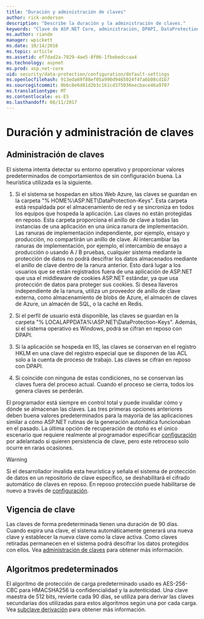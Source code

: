 ```yaml
---
title: "Duración y administración de claves"
author: rick-anderson
description: "Describe la duración y la administración de claves."
keywords: "Clave de ASP.NET Core, administración, DPAPI, DataProtection"
ms.author: riande
manager: wpickett
ms.date: 10/14/2016
ms.topic: article
ms.assetid: ef7dad2a-7029-4ae5-8f06-1fbebedccaa4
ms.technology: aspnet
ms.prod: asp.net-core
uid: security/data-protection/configuration/default-settings
ms.openlocfilehash: 913eda69f88ef05a990d9465024f4fa6b08cd1b7
ms.sourcegitcommit: 0b6c8e6d81d2b3c161cd375036eecbace46a9707
ms.translationtype: MT
ms.contentlocale: es-ES
ms.lasthandoff: 08/11/2017
---
```

# <a name="key-management-and-lifetime"></a>Duración y administración de claves

<a name=data-protection-default-settings></a>

## <a name="key-management"></a>Administración de claves

El sistema intenta detectar su entorno operativo y proporcionar valores predeterminados de comportamientos de sin configuración buena. La heurística utilizada es la siguiente.

1. Si el sistema se hospedan en sitios Web Azure, las claves se guardan en la carpeta "% HOME%\ASP.NET\DataProtection-Keys". Esta carpeta está respaldada por el almacenamiento de red y se sincroniza en todos los equipos que hospeda la aplicación. Las claves no están protegidas en reposo. Esta carpeta proporciona el anillo de clave a todas las instancias de una aplicación en una única ranura de implementación. Las ranuras de implementación independiente, por ejemplo, ensayo y producción, no compartirán un anillo de clave. Al intercambiar las ranuras de implementación, por ejemplo, el intercambio de ensayo a producción o usando A / B pruebas, cualquier sistema mediante la protección de datos no podrá descifrar los datos almacenados mediante el anillo de clave dentro de la ranura anterior. Esto dará lugar a los usuarios que se están registrados fuera de una aplicación de ASP.NET que usa el middleware de cookies ASP.NET estándar, ya que usa protección de datos para proteger sus cookies. Si desea llaveros independiente de la ranura, utiliza un proveedor de anillo de clave externa, como almacenamiento de blobs de Azure, el almacén de claves de Azure, un almacén de SQL, o la caché en Redis.

2. Si el perfil de usuario está disponible, las claves se guardan en la carpeta "% LOCALAPPDATA%\ASP.NET\DataProtection-Keys". Además, si el sistema operativo es Windows, podrá se cifran en reposo con DPAPI.

3. Si la aplicación se hospeda en IIS, las claves se conservan en el registro HKLM en una clave del registro especial que se disponen de las ACL solo a la cuenta de proceso de trabajo. Las claves se cifran en reposo con DPAPI.

4. Si coincide con ninguna de estas condiciones, no se conservan las claves fuera del proceso actual. Cuando el proceso se cierra, todos los genera claves se perderán.

El programador está siempre en control total y puede invalidar cómo y dónde se almacenan las claves. Las tres primeras opciones anteriores deben buena valores predeterminados para la mayoría de las aplicaciones similar a cómo ASP.NET <machineKey> rutinas de la generación automática funcionaban en el pasado. La última opción de recuperación de otoño es el único escenario que requiere realmente al programador especificar [configuración](overview.md) por adelantado si quieren persistencia de clave, pero este retroceso solo ocurre en raras ocasiones.

>[!WARNING]
> Si el desarrollador invalida esta heurística y señala el sistema de protección de datos en un repositorio de clave específico, se deshabilitará el cifrado automático de claves en reposo. En reposo protección puede habilitarse de nuevo a través de [configuración](overview.md).

## <a name="key-lifetime"></a>Vigencia de clave

Las claves de forma predeterminada tienen una duración de 90 días. Cuando expira una clave, el sistema automáticamente generará una nueva clave y establecer la nueva clave como la clave activa. Como claves retiradas permanecen en el sistema podrá descifrar los datos protegidos con ellos. Vea [administración de claves](../implementation/key-management.md#data-protection-implementation-key-management-expiration) para obtener más información.

## <a name="default-algorithms"></a>Algoritmos predeterminados

El algoritmo de protección de carga predeterminado usado es AES-256-CBC para HMACSHA256 la confidencialidad y la autenticidad. Una clave maestra de 512 bits, revierte cada 90 días, se utiliza para derivar las claves secundarias dos utilizadas para estos algoritmos según una por cada carga. Vea [subclave derivación](../implementation/subkeyderivation.md#data-protection-implementation-subkey-derivation-aad) para obtener más información.
